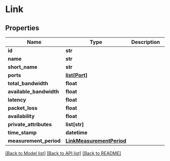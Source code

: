 # Link

## Properties
Name | Type | Description | Notes
------------ | ------------- | ------------- | -------------
**id** | **str** |  | 
**name** | **str** |  | 
**short_name** | **str** |  | [optional] 
**ports** | [**list[Port]**](Port.md) |  | 
**total_bandwidth** | **float** |  | [optional] 
**available_bandwidth** | **float** |  | [optional] 
**latency** | **float** |  | [optional] 
**packet_loss** | **float** |  | [optional] 
**availability** | **float** |  | [optional] 
**private_attributes** | **list[str]** |  | [optional] 
**time_stamp** | **datetime** |  | [optional] 
**measurement_period** | [**LinkMeasurementPeriod**](LinkMeasurementPeriod.md) |  | [optional] 

[[Back to Model list]](../README.md#documentation-for-models) [[Back to API list]](../README.md#documentation-for-api-endpoints) [[Back to README]](../README.md)

